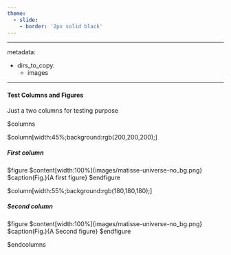 ```yaml
---
theme:
  - slide:
    - border: '2px solid black'
---
```


---
metadata:
  - dirs_to_copy:
    - images
---

#### Test Columns and Figures

Just a two columns for testing purpose

$columns

$column[width:45%;background:rgb(200,200,200);]
##### First column

$figure
$content[width:100%]{images/matisse-universe-no_bg.png}
$caption(Fig.){A first figure}
$endfigure

$column[width:55%;background:rgb(180,180,180);]
##### Second column

$figure
$content[width:100%]{images/matisse-universe-no_bg.png}
$caption(Fig.){A Second figure}
$endfigure

$endcolumns
